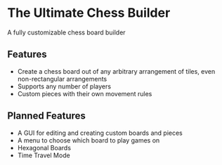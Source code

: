# The Ultimate Chess Builder
 A fully customizable chess board builder

 ## Features
 - Create a chess board out of any arbitrary arrangement of tiles, even non-rectangular arrangements
 - Supports any number of players
 - Custom pieces with their own movement rules

 ## Planned Features
 - A GUI for editing and creating custom boards and pieces
 - A menu to choose which board to play games on
 - Hexagonal Boards
 - Time Travel Mode
 
